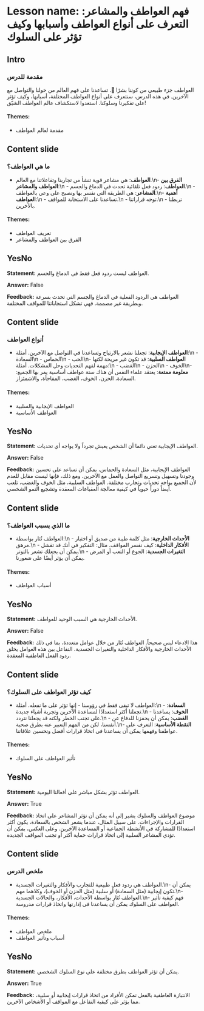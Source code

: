 # Lesson name: فهم العواطف والمشاعر: التعرف على أنواع العواطف وأسبابها وكيف تؤثر على السلوك

## Intro

### مقدمة للدرس

العواطف جزء طبيعي من كوننا بشرًا 🌟. تساعدنا على فهم العالم من حولنا والتواصل مع الآخرين. في هذه الدرس، سنتعرف على أنواع العواطف المختلفة، أسبابها، وكيف تؤثر على تفكيرنا وسلوكنا. استعدوا لاستكشاف عالم العواطف الشيّق!

#### **Themes:**
- مقدمة لعالم العواطف

## Content slide

### ما هي العواطف؟

- **العواطف**: هي مشاعر قوية تنشأ من تجاربنا وتفاعلاتنا مع العالم.\n- **الفرق بين العواطف والمشاعر**:\n  - **العواطف**: ردود فعل تلقائية تحدث في الدماغ والجسم.\n  - **المشاعر**: هي الطريقة التي نفسر بها ونصبح على وعي بالعواطف.\n- **أهمية العواطف**:\n  - تساعدنا على الاستجابة للمواقف.\n  - توجه قراراتنا.\n  - تربطنا بالآخرين.

#### **Themes:**
- تعريف العواطف
- الفرق بين العواطف والمشاعر

## YesNo

**Statement:** العواطف ليست ردود فعل فقط في الدماغ والجسم.

**Answer:** False

**Feedback:**
العواطف هي الردود الفعلية في الدماغ والجسم التي تحدث بسرعة وبطريقة غير مصممة. فهي تشكل استجاباتنا للمواقف المختلفة.


## Content slide

### أنواع العواطف

- **العواطف الإيجابية**: تجعلنا نشعر بالارتياح وتساعدنا في التواصل مع الآخرين. أمثلة:\n  - السعادة\n  - الحماس\n  - الحب\n- **العواطف السلبية**: قد تكون غير مريحة لكنها مهمة لفهم التحديات وحل المشكلات. أمثلة:\n  - الغضب\n  - الحزن\n  - الخوف\n- **معلومة ممتعة**: يعتقد علماء النفس أن هناك ستة عواطف أساسية يمر بها الجميع: السعادة، الحزن، الخوف، الغضب، المفاجأة، والاشمئزاز.

#### **Themes:**
- العواطف الإيجابية والسلبية
- العواطف الأساسية

## YesNo

**Statement:** العواطف الإيجابية تعني دائما أن الشخص يعيش تجرداً ولا يواجه أي تحديات.

**Answer:** False

**Feedback:**
العواطف الإيجابية، مثل السعادة والحماس، يمكن أن تساعد على تحسين وجودنا وتسهيل وتسريع التواصل والعمل مع الآخرين. ومع ذلك، فإنها ليست مقابل للعدم لأن الجميع يواجه تحديات وتجارب مختلفة. العواطف السلبية، مثل الخوف والغضب، تلعب أيضاً دوراً حيوياً في كيفية معالجة العقباعات المعقدة وتشجيع النمو الشخصي.


## Content slide

### ما الذي يسبب العواطف؟

- العواطف تُثار بواسطة:\n  - **الأحداث الخارجية**: مثل كلمة طيبة من صديق أو اختبار مرهق.\n  - **الأفكار الداخلية**: كيف نفسر المواقف. مثال: التفكير في أنك قد تفشل يمكن أن يجعلك تشعر بالتوتر.\n  - **التغيرات الجسدية**: الجوع أو التعب أو المرض يمكن أن يؤثر أيضًا على شعورنا.

#### **Themes:**
- أسباب العواطف

## YesNo

**Statement:** الأحداث الخارجية هي السبب الوحيد للعواطف.

**Answer:** False

**Feedback:**
هذا الادعاء ليس صحيحاً. العواطف تُثار من خلال عوامل متعددة، بما في ذلك الأحداث الخارجية والأفكار الداخلية والتغيرات الجسدية. التفاعل بين هذه العوامل يخلق ردود الفعل العاطفية المعقدة.


## Content slide

### كيف تؤثر العواطف على السلوك؟

- العواطف لا تبقى فقط في رؤوسنا - إنها تؤثر على ما نفعله. أمثلة:\n  - **السعادة**: تجعلنا أكثر استعدادًا لمساعدة الآخرين وتجربة أشياء جديدة.\n  - **الخوف**: يساعدنا على تجنب الخطر ولكنه قد يجعلنا نتردد.\n  - **الغضب**: يمكن أن يحفزنا للدفاع عن أنفسنا، لكن من المهم التعبير عنه بطرق صحية.\n- **النقطة الأساسية**: التعرف على عواطفنا وفهمها يمكن أن يساعدنا في اتخاذ قرارات أفضل وتحسين علاقاتنا.

#### **Themes:**
- تأثير العواطف على السلوك

## YesNo

**Statement:** العواطف تؤثر بشكل مباشر على أفعالنا اليومية.

**Answer:** True

**Feedback:**
موضوع العواطف والسلوك يشير إلى أنه يمكن أن تؤثر المشاعر على اتخاذ القرارات والإجراءات. على سبيل المثال، عندما يشعر الشخص بالسعادة، يكون أكثر استعدادًا للمشاركة في الأنشطة الجماعية أو المساعدة الآخرين. وعلى العكس، يمكن أن تؤدي المشاعر السلبية إلى اتخاذ قرارات حماية أكثر أو تجنب المواقف الجديدة.


## Content slide

### ملخص الدرس

- العواطف هي ردود فعل طبيعية للتجارب والأفكار والتغيرات الجسدية.\n- يمكن أن تكون إيجابية (مثل السعادة) أو سلبية (مثل الحزن أو الخوف)، وكلاهما مهم.\n- العواطف تُثار بواسطة الأحداث، الأفكار، والحالات الجسدية.\n- فهم كيفية تأثير العواطف على السلوك يمكن أن يساعدنا في إدارتها واتخاذ قرارات مدروسة.

#### **Themes:**
- ملخص العواطف
- أسباب وتأثير العواطف

## YesNo

**Statement:** يمكن أن تؤثر العواطف بطرق مختلفة على نوع السلوك الشخصي.

**Answer:** True

**Feedback:**
الانتبازة العاطفية بالفعل تمكن الأفراد من اتخاذ قرارات إيجابية أو سلبية، مما يؤثر على كيفية التفاعل مع المواقف أو الأشخاص الآخرين.


